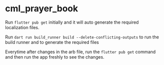 # cml_prayer_book

Run 
```flutter pub get```
initially and it will auto generate the required localization files. 

Run 
```dart run build_runner build --delete-conflicting-outputs``` 
to run the build runner and to generate the required files

Everytime after changes in the arb file, run the ```flutter pub get``` command and then run the app freshly to see the changes.
